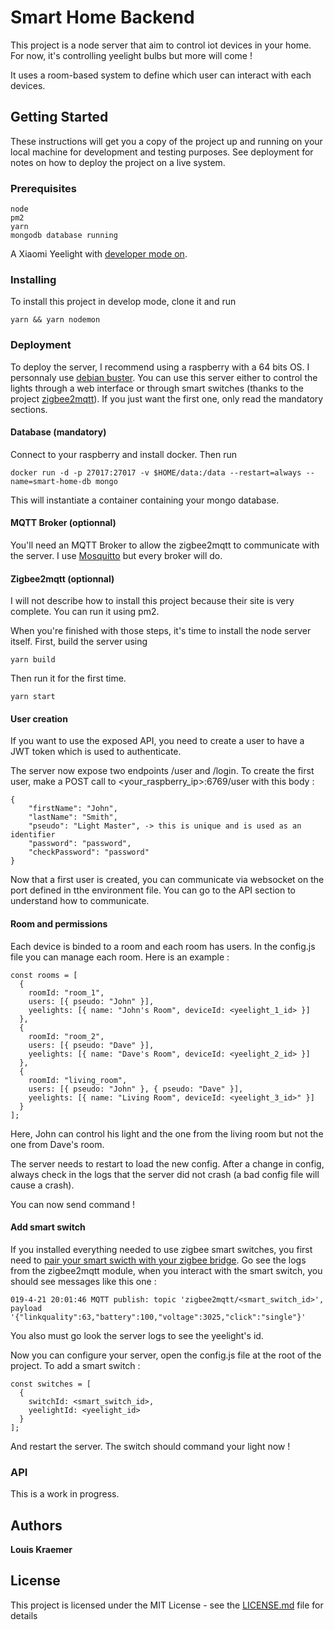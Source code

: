 # Smart Home Backend

This project is a node server that aim to control iot devices in your home. For now, it's controlling yeelight bulbs but more will come !

It uses a room-based system to define which user can interact with each devices.

## Getting Started

These instructions will get you a copy of the project up and running on your local machine for development and testing purposes. See deployment for notes on how to deploy the project on a live system.

### Prerequisites

```
node
pm2
yarn
mongodb database running
```

A Xiaomi Yeelight with [developer mode on](https://www.yeelight.com/en_US/developer).

### Installing

To install this project in develop mode, clone it and run

```
yarn && yarn nodemon
```

### Deployment

To deploy the server, I recommend using a raspberry with a 64 bits OS. I personnaly use [debian buster](https://wiki.debian.org/RaspberryPi3). You can use this server either to control the lights through a web interface or through smart switches (thanks to the project [zigbee2mqtt](https://www.zigbee2mqtt.io/)). If you just want the first one, only read the mandatory sections.

#### Database (mandatory)

Connect to your raspberry and install docker. Then run

```
docker run -d -p 27017:27017 -v $HOME/data:/data --restart=always --name=smart-home-db mongo
```

This will instantiate a container containing your mongo database.

#### MQTT Broker (optionnal)

You'll need an MQTT Broker to allow the zigbee2mqtt to communicate with the server. I use [Mosquitto](https://mosquitto.org/) but every broker will do.

#### Zigbee2mqtt (optionnal)

I will not describe how to install this project because their site is very complete. You can run it using pm2.

When you're finished with those steps, it's time to install the node server itself. First, build the server using

```
yarn build
```

Then run it for the first time.

```
yarn start
```

#### User creation

If you want to use the exposed API, you need to create a user to have a JWT token which is used to authenticate.

The server now expose two endpoints /user and /login. To create the first user, make a POST call to <your_raspberry_ip>:6769/user with this body :

```
{
	"firstName": "John",
	"lastName": "Smith",
	"pseudo": "Light Master", -> this is unique and is used as an identifier
	"password": "password",
	"checkPassword": "password"
}
```

Now that a first user is created, you can communicate via websocket on the port defined in tthe environment file. You can go to the API section to understand how to communicate.

#### Room and permissions

Each device is binded to a room and each room has users. In the config.js file you can manage each room. Here is an example :

```
const rooms = [
  {
    roomId: "room_1",
    users: [{ pseudo: "John" }],
    yeelights: [{ name: "John's Room", deviceId: <yeelight_1_id> }]
  },
  {
    roomId: "room_2",
    users: [{ pseudo: "Dave" }],
    yeelights: [{ name: "Dave's Room", deviceId: <yeelight_2_id> }]
  },
  {
    roomId: "living_room",
    users: [{ pseudo: "John" }, { pseudo: "Dave" }],
    yeelights: [{ name: "Living Room", deviceId: <yeelight_3_id>" }]
  }
];
```

Here, John can control his light and the one from the living room but not the one from Dave's room.

The server needs to restart to load the new config. After a change in config, always check in the logs that the server did not crash (a bad config file will cause a crash).

You can now send command !

#### Add smart switch

If you installed everything needed to use zigbee smart switches, you first need to [pair your smart swicth with your zigbee bridge](https://www.zigbee2mqtt.io/getting_started/pairing_devices.html). Go see the logs from the zigbee2mqtt module, when you interact with the smart switch, you should see messages like this one :

```
019-4-21 20:01:46 MQTT publish: topic 'zigbee2mqtt/<smart_switch_id>', payload '{"linkquality":63,"battery":100,"voltage":3025,"click":"single"}'
```

You also must go look the server logs to see the yeelight's id.

Now you can configure your server, open the config.js file at the root of the project. To add a smart switch :

```
const switches = [
  {
    switchId: <smart_switch_id>,
    yeelightId: <yeelight_id>
  }
];
```

And restart the server. The switch should command your light now !

### API

This is a work in progress.

## Authors

**Louis Kraemer**

## License

This project is licensed under the MIT License - see the [LICENSE.md](LICENSE.md) file for details
